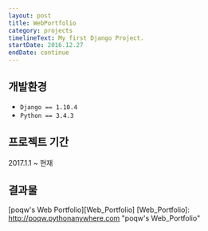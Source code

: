 ```yaml
---
layout: post
title: WebPortfolio
category: projects
timelineText: My first Django Project.
startDate: 2016.12.27
endDate: continue
---
```


## 개발환경
+ `Django == 1.10.4`
+ `Python == 3.4.3`

## 프로젝트 기간
2017.1.1 ~ 현재

## 결과물
[poqw's Web Portfolio][Web_Portfolio]
[Web_Portfolio]: http://poqw.pythonanywhere.com "poqw's Web_Portfolio"




